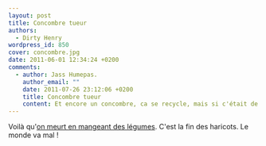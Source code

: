 ```yaml
---
layout: post
title: Concombre tueur
authors:
  - Dirty Henry
wordpress_id: 850
cover: concombre.jpg
date: 2011-06-01 12:34:24 +0200
comments:
  - author: Jass Humepas.
    author_email: ""
    date: 2011-07-26 23:12:06 +0200
    title: Concombre tueur
    content: Et encore un concombre, ca se recycle, mais si c'était de l'ail ?
---
```


Voilà
qu'[on meurt en mangeant des légumes](http://tempsreel.nouvelobs.com/economie/20110601.OBS4380/fin-de-l-alerte-au-concombre-espagnol.html).
C'est la fin des haricots. Le monde va mal !
